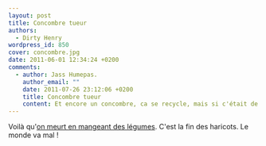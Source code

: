 ```yaml
---
layout: post
title: Concombre tueur
authors:
  - Dirty Henry
wordpress_id: 850
cover: concombre.jpg
date: 2011-06-01 12:34:24 +0200
comments:
  - author: Jass Humepas.
    author_email: ""
    date: 2011-07-26 23:12:06 +0200
    title: Concombre tueur
    content: Et encore un concombre, ca se recycle, mais si c'était de l'ail ?
---
```


Voilà
qu'[on meurt en mangeant des légumes](http://tempsreel.nouvelobs.com/economie/20110601.OBS4380/fin-de-l-alerte-au-concombre-espagnol.html).
C'est la fin des haricots. Le monde va mal !
